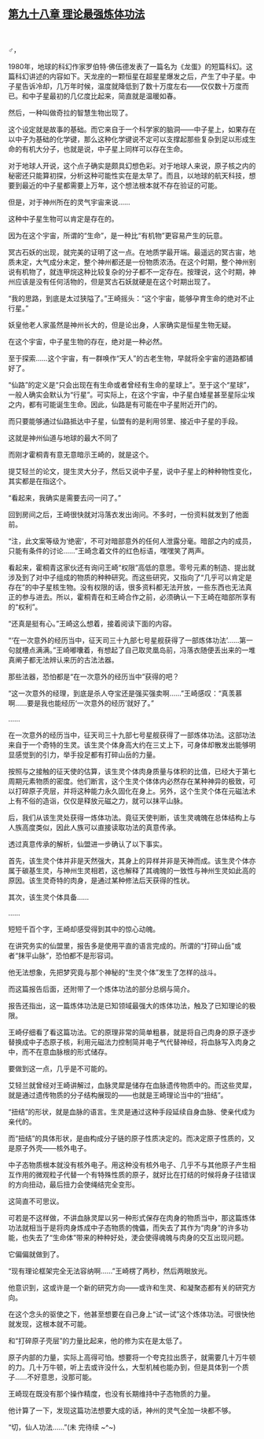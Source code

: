 ## [第九十八章 理论最强炼体功法](https://www.xxbiquge.com/11_11207/9131905.html)
﻿

  ♂，

  1980年，地球的科幻作家罗伯特·佛伍德发表了一篇名为《龙蛋》的短篇科幻。这篇科幻讲述的内容如下。天龙座的一颗恒星在超星星爆发之后，产生了中子星。中子星告诉冷却，几万年时候，温度就降低到了数十万度左右——仅仅数十万度而已。和中子星最初的几亿度比起来，简直就是温暖如春。

  然后，一种叫做奇拉的智慧生物出现了。

  这个设定就是故事的基础。而它来自于一个科学家的脑洞——中子星上，如果存在以中子为基础的化学键，那么这种化学键说不定可以支撑起那些复杂到足以形成生命的有机大分子，也就是说，中子星上同样可以存在生命。

  对于地球人开说，这个点子确实是颇具幻想色彩。对于地球人来说，原子核之内的秘密还只能算初探，分析这种可能性实在是太早了。而且，以地球的航天科技，想要到最近的中子星都需要上万年，这个想法根本就不存在验证的可能。

  但是，对于神州所在的灵气宇宙来说……

  这种中子星生物可以肯定是存在的。

  因为在这个宇宙，所谓的“生命”，是一种比“有机物”更容易产生的玩意。

  冥古石妖的出现，就完美的证明了这一点。在地质学最开端。最遥远的冥古宙，地质未定，大气成分未定，整个神州都还是一份物质浓汤。在这个时期，整个神州别说有机物了，就连甲烷这种比较复杂的分子都不一定存在。按理说，这个时期，神州应该是没有任何活物的，但是冥古石妖就硬是在这个时期出现了。

  “我的思路，到底是太过狭隘了。”王崎摇头：“这个宇宙，能够孕育生命的绝对不止行星。”

  妖皇他老人家虽然是神州长大的，但是论出身，人家确实是恒星生物无疑。

  在这个宇宙，中子星生物的存在，绝对是一种必然。

  至于探索……这个宇宙，有一群唤作“天人”的古老生物，早就将全宇宙的道路都铺好了。

  “仙路”的定义是“只会出现在有生命或者曾经有生命的星球上”。至于这个“星球”，一般人确实会默认为“行星”。可实际上，在这个宇宙，中子星白矮星甚至星际尘埃之内，都有可能诞生生命。因此，仙路是有可能在中子星附近开门的。

  而只要能够通过仙路抵达中子星，仙盟有的是利用邻里、接近中子星的手段。

  这就是神州仙道与地球的最大不同了

  而刚才霍桐青有意无意暗示王崎的，就是这个。

  提艾轻兰的论文，提生灵大分子，然后又说中子星，说中子星上的种种物性变化，其实都是在指这个。

  “看起来，我确实是需要去问一问了。”

  回到房间之后，王崎很快就对冯落衣发出询问。不多时，一份资料就发到了他面前。

  “注，此文案等级为‘绝密’，不可对暗部意外的任何人泄露分毫。暗部之内的成员，只能有条件的讨论……”王崎念着文件的红色标语，嘿嘿笑了两声。

  看起来，霍桐青这家伙还有询问王崎“权限”高低的意思。零号元素的制造、提出就涉及到了对中子组成的物质的种种研究。而这些研究，又指向了“几乎可以肯定是存在”的中子星核生物。没有权限的话，很多资料都无法开放，一些东西也无法真正的参与进去。所以，霍桐青在和王崎合作之前，必须确认一下王崎在暗部所享有的“权利”。

  “还真是挺有心。”王崎这么想着，接着阅读下面的内容。

  “‘在一次意外的经历当中，征天司三十九部七号星舰获得了一部炼体功法’……第一句就槽点满满。”王崎嘟囔着，有想起了自己取灵凰岛前，冯落衣随便丢出来的一堆真阐子都无法辨认来历的古法法器。

  那些法器，恐怕都是“在一次意外的经历当中”获得的吧？

  “这一次意外的经理，到底是杀人夺宝还是强买强卖啊……”王崎感叹：“真羡慕啊……要是我也能经历‘一次意外的经历’就好了。”

  ……

  在一次意外的经历当中，征天司三十九部七号星舰获得了一部炼体功法。这部功法来自于一个奇特的生灵。该生灵个体身高大约在三丈上下，可身体却散发出能够明显感觉到的引力，举手投足都有打碎山岳的力量。

  按照与之接触的征天使的估算，该生灵个体肉身质量与体积的比值，已经大于第七周期元素物质的密度。他们断言，这个生灵个体体内必然存在某种神异的极致，可以打碎原子壳层，并将这种能力永久固化在身上。另外，这个生灵个体在元磁法术上有不俗的造诣，仅仅是释放元磁之力，就可以抹平山脉。

  后，我们从该生灵处获得一炼体功法。竟征天使判断，该生灵魂魄在总体结构上与人族高度类似，因此人族可以直接读取功法的真意传承。

  透过真意传承的解析，仙盟进一步确认了以下事实。

  首先，该生灵个体并非是天然强大，其身上的异样并非是天神而成。该生灵个体亦属于碳基生灵，与神州生灵相若，这也解释了其魂魄的一致性与神州生灵如此高的原因。该生灵奇特的肉身，是通过某种修法后天获得的性状。

  其次，该生灵个体具备……

  ……

  短短千百个字，王崎却感受得到其中的惊心动魄。

  在讲究务实的仙盟里，报告多是使用平直的语言完成的。所谓的“打碎山岳”或者“抹平山脉”，恐怕都不是形容词。

  他无法想象，先把梦究竟与那个神秘的“生灵个体”发生了怎样的战斗。

  而这篇报告后面，还附带了一个炼体功法的部分总纲与简介。

  报告还指出，这一篇炼体功法是已知领域最强大的炼体功法，触及了已知理论的极限。

  王崎仔细看了看这篇功法。它的原理非常的简单粗暴，就是将自己肉身的原子逐步替换成中子态原子核，利用元磁法力控制简并电子气代替神经，将血脉写入肉身之中，而不在意血脉根的形式储存。

  要做到这一点，几乎是不可能的。

  艾轻兰就曾经对王崎讲解过，血脉灵犀是储存在血脉遗传物质中的。而这些灵犀，就是通过遗传物质的分子结构展现的——也就是王崎理论当中的“扭结”。

  “扭结”的形状，就是血脉的语言。生灵是通过这种手段延续自身血脉、使亲代成为亲代的。

  而“扭结”的具体形状，是由构成分子链的原子性质决定的。而决定原子性质的，又是原子外壳——核外电子。

  中子态物质根本就没有核外电子。用这种没有核外电子、几乎不与其他原子产生相互作用的微观粒子代替一个有特殊性质的原子，就好比在打结的时候将身子往错误的方向扭动，最后扭力会使绳结完全变形。

  这简直不可思议。

  可若是不这样做，不讲血脉灵犀以另一种形式保存在肉身的物质当中，那这篇炼体功法就相当于是将肉身炼成中子态物质的傀儡，而失去了其作为“肉身”的许多功能，也失去了“生命体”带来的种种好处，浭会使得魂魄与肉身的交互出现问题。

  它偏偏就做到了。

  “现有理论框架完全无法容纳啊……”王崎楞了两秒，然后两眼放光。

  他意识到，这或许是一个新的研究方向——或许和生灵、和凝聚态都有关的研究方向。

  在这个念头的驱使之下，他甚至想要在自己身上“试一试”这个炼体功法。可很快他就发现，这根本就不可能。

  和“打碎原子壳层”的力量比起来，他的修为实在是太低了。

  原子内部的力量，实际上高得可怕。想要将一个夸克拉出质子，就需要几十万牛顿的力。几十万牛顿，听上去或许没什么，大型机械也能办到，但是具体到一个质子……不好意思，没那可能。

  王崎现在既没有那个操作精度，也没有长期维持中子态物质的力量。

  他计算了一下，发现这篇功法想要大成的话，神州的灵气全加一块都不够。

  “切，仙人功法……”(未 完待续 ~^~)

